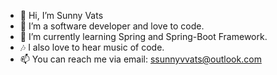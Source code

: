 - 👋 Hi, I’m Sunny Vats
- 👀 I’m a software developer and love to code.
- 🌱 I’m currently learning Spring and Spring-Boot Framework.
- 🎶 I also love to hear music of code.
- 📫 You can reach me via email: ssunnyvvats@outlook.com

<!---
SunnysGitAccount/SunnysGitAccount is a ✨ special ✨ repository because its `README.md` (this file) appears on your GitHub profile.
You can click the Preview link to take a look at your changes.
--->
